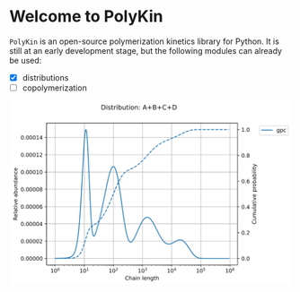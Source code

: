 # Welcome to PolyKin

`PolyKin` is an open-source polymerization kinetics library for Python. It is still at an early
development stage, but the following modules can already be used:

- [x] distributions
- [ ] copolymerization  
 
<p align="center">
  <img src="blend.svg" width=600 alt="MWD of a polymer blend">
</p>